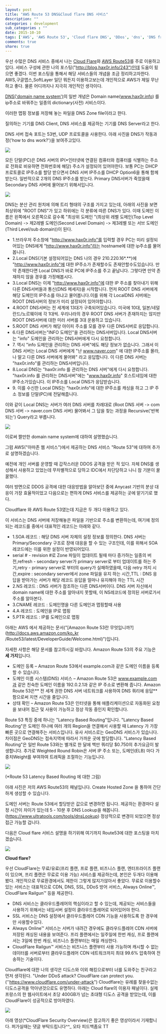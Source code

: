 ```yaml
---
layout: post
title: "AWS Route 53 DNS&Cloud flare DNS 서비스"
description: ""
categories : development
sub_categories : ""
date: 2015-10-10
tags: ['AWS', 'AWS Route 53', 'Cloud flare DNS', 'DDos', 'dns', 'DNS free', '디도스', '라우트', '레일건', '무려', '분산처리', '설명', '소개', '아마존', '앱', '웹서비스']
comments: true
share: true
---
```


우선 수많은 DNS 서비스 중에서 나는 [Cloud Flare](https://www.cloudflare.com/)와 [AWS
Route53](https://aws.amazon.com/ko/route53/)를 주로 이용하고있다. 서비스 구성에 관한 나의
포스팅("http://blog.hax0r.info/243")인데 도움이 됬으면 좋겠다. 이번 포스팅을 통해서 해당 서비스들의 개념을 조금
정리하고자한다. AWS,구글앱스,SoftLayer 일단 뭐든지 이용하고보는데 개인적으로 AWS가 제일 무난하고 좋다. 물론 어디까지나 지극히
개인적인 생각이다.

  

[DNS('domain name system')](https://en.wikipedia.org/wiki/Domain_Name_System)의
일반 개념은 Domain name(www.hax0r.info) 를 ip주소로 바꿔주는 일종의 dictionary(사전) 서비스이다.

이러한 맵핑 정보를 저장해 놓는 파일을 DNS Zone file이라고 한다.

질의하는 기기를 DNS Client, DNS 서비스를 제공하는 기기를 DNS Server라고 한다.

DNS 서버 접속 포트는 53번, UDP 프로토콜을 사용한다. 아래 사진을 DNS가 작동과정('how to dns work?')을
보여주고있다.

  

  

  

![](/assets/images/posts/231/2338AB4B5619045D1BBD66.JPEG)

  

  

  

모든 단말(PC)은 DNS 서버의 IP(*인터넷에 연결된 컴퓨터와 컴퓨터를 식별하는 주소로 전화로 비유하면 전화번호에 해당) 주소가 설정되어
있어야한다. 보통 PC는 DHCP 프로토콜로 IP주소를 할당 받으면서 DNS 서버 IP주소를 DHCP Option6을 통해 함께 받는다.
일반적으로 2개의 DNS IP주소를 받는다. Primary DNS서버가 죽었을때 Secondary DNS 서버에 물어보기 위해서입니다.

  

  

  

![](/assets/images/posts/231/263BD74B5619076A2A4AF8.JPEG)

  

  

  

DNS는 분산 관리 원치에 의해 트리 형태의 구조를 가지고 있는데, 아래의 사진을 보면 최상위에 "ROOT DNS"가 있고 하위에는 각
분류에 따른 DNS가 있다. 이때 도메인 이름은 왼쪽에서 오른쪽으로 갈수록 "최상위 도메인 "(최상위 레벨 도메인(Top Level
Domain) -> 제2레벨 도메인(Second Level Domain) -> 제3레벨 또는 서브 도메인(Third Level/sub
domain))이 된다.

  

  

  * 1.브라우저 주소창에 "http://www.hax0r.info"를 입력할 경우 PC는 미리 설정되어있는 DNS에게 "http://www.hax0r.info"라는 hostname에 대한 ip주소를 물어봅니다.
  * 2.Local DNS(기본 설정되어있는 DNS 나의 경우 210.220.16*.**)에 "http://www.hax0r.info"에 대한 IP주소가 존재할수도 존재안할수도있습니다. 만약 존재한다면 Local DNS가 바로 PC에 IP주소를 주고 끝납니다. 그렇다면 만약 존재하지 않을 경우를 가정해봅시다.
  * 3.Local DNS는 이제 "http://www.hax0r.info"에 대한 IP 주소를 찾아내기 위해 다른 DNS서버들과 통신(DNS 메세지)을 시작합니다. 먼저 ROOT DNS 서버에게 해당 도메인의 IP주소를 아냐고 물어봅니다.이를 위해 각 LocalDNS 서버에는 ROOT DNS서버의 정보가 미리 설정되어 있어야합니다.
  * 4.ROOT DNS서버는 전 세계에 13대가 구축되어있습니다. 미국에 10대, 일본/네덜란드/노르웨이에 각 1대씩. 우리나라의 경우 ROOT DNS 서버가 존재하지는 않지만 ROOT DNS서버에 대한 미러 서버를 3대 운용하고 있습니다.
  * 5.ROOT DNS 서버가 해당 아이피 주소를 모를 경우 다른 DNS서버로 응답합니다.
  * 6.다른 DNS서버는"INFO 도메인"을 관리하는 DNS서버입니다. Local DNS서버는 "info" 도메인을 관리하는 DNS서버에게 다시 요청합니다.
  * 7\. 역시 "info 도메인을 관리하는 DNS 서버"에도 해당 정보가 없습니다. 그래서 이 DNS 서버는 Local DNS 서버에게 "난 www.naver.com" 에 대한 IP주소를 몰라, 나 말고 다른 DNS 서버에게 물어봐" 라고 응답합니다. 이 다른 DNS 서버는 "hax0r.info"를 관리하는 DNS서버입니다.
  * 8.Local DNS는 "hax0r.info 를 관리하는 DNS 서버"에게 다시 요청합니다. "hax0r.info 를 관리하는 DNS서버"에는 "www.hax0r.info" 호스트네임에 대한 IP주소가있습니다. 이 IP주소를 Local DNS가 응답받습니다.
  * 9\. 이를 수신한 Local DNS는 "hax0r.info"에 대한 IP주소를 캐싱을 하고 그 IP 주소 정보를 단말(PC)에 전달해줍니다.

  

  

이와 같이 Local DNS는 서버가 여러 DNS 서버를 차례대로 (Root DNS 서버 -> com DNS 서버 -> naver.com
DNS 서버) 물어봐서 그 답을 찾는 과정을 Recursive('반복되는') Query라고 부릅니다.

  

  

  

  

![](/assets/images/posts/231/26780A3A561905AC1485F0.PNG)

  

  

  

이로써 짤만한 domain name system에 대하여 설명했습니다.

그럼 AWS("아마존 웹 서비스")에서 제공하는 DNS 서비스 "Route 53"에 대하여 추가로 설명하겠습니다.

  

예전에 개인 서버를 운영할 때 갑작스러운 DDOS 공격을 받은 적 있다. 자체 DNS를 생성해서 사용하고 있었는데 무차별적으로 당하고
IDC에서 차단당하고 나니 참 기분이 꿀꿀했다.

여러 방면으로 DDOS 공격에 대한 대응방법을 알아보던 중에 Anycast 기반의 분상 대응이 가장 효율적이었고 다음으로는 편하게 DNS
서비스를 제공하는 곳에 맡기기로 했다.

Cloudflare 와 AWS Route 53였는데 지금은 두 개다 이용하고 있다.

  

이 서비스는 DNS 서버에 저장해놓은 파일을 기반으로 주소를 변환하는데, 여기에 정의되는 레코드를 중에서 대표적인 레코드는 아래와 같다.

  

  * 1.SOA 레코드 : 해당 DNS 서버 자체의 설정 정보를 정의한다. DNS 서버는 Primary/Secondary 구조로 장애 대응을 할 수 있는 구조인데, 이를 위해서 SOA 레코드에는 이를 위한 설정이 반영되어있다.
  * serial # - revision #로 Zone 파일이 업데이트 될때 마다 증가하는 일종의 버전,refresh - secondary server가 primary server로 부터 업데이트를 하는 주기,retry - primary server로 부터의 query가 실패하였을때, 다음 retry 까지 시간,expire : secondary server에서 zone 파일을 유지 하는 시간,TTL : DNS 응답을 받아가는 서버가 해당 레코드 응답을 얼마나 유지해야 하는 TTL 시간
  * 2.NS 레코드 : DNS 서버가 참조하는 다른 DNS서버이다. DNS 서버 자신에서 domain name에 대한 주소를 알아내지 못할때, 이 NS레코드에 정의된 서버로가서 주소를 알아본다.
  * 3.CNAME 레코드 : 도메인명을 다른 도메인과 맵핑할때 사용
  * 4.A 레코드 : 도메인을 IP로 맵핑
  * 5.PTR 레코드 : IP를 도메인으로 맵핑

  

아래는 AWS 에서 제공하는 문서("[Amazon Route 53란 무엇입니까?](http://docs.aws.amazon.com/ko_kr
/Route53/latest/DeveloperGuide/Welcome.html)")입니다.

자세한 사항은 해당 문서를 참고하시길 바랍니다. Amazon Route 53의 주요 기능은 **세 가지**입니다.

  

  * 도메인 등록 – Amazon Route 53에서 example.com과 같은 도메인 이름을 등록할 수 있습니다.
  * 도메인 이름 시스템(DNS) 서비스 – Amazon Route 53은 www.example.com과 같은 친숙한 도메인 이름을 192.0.2.1과 같은 IP 주소로 변환해 줍니다. Amazon Route 53은** 전 세계 권한 DNS 서버 네트워크를 사용하여 DNS 쿼리에 응답**함으로써 지연 시간을 줄입니다.
  * 상태 확인 – Amazon Route 53은 인터넷을 통해 애플리케이션으로 자동화된 요청을 보내어 접근 및 사용이 가능하고 정상 작동 중인지 확인합니다.

  

Route 53 특징 중에 하나는 "Latency Based Routing"입니다. "Latency Based Routing"은 도메인
하나에 여러 개의 Region을 연결해서 사용할 때 Latency 가 가장 빠른 곳으로 연결해주는 서비스입니다. 유사 서비스로는 GeoDNS
서비스가 있습니다. 차이점은 GeoDNS는 접속지역에 따라서 가까운 곳에 할당합니다. "Latency Based Routing"은 일반
Route 53와는 별개로 한 달에 백만 쿼리당 $0.750의 추가요금이 발생합니다. 추가로 Weighted Round Robin은 서버
IP 주소 또는, 도메인(ELB) 마다 가중치Weight를 부여하여 트래픽을 조절하는 기능입니다.

  

  

![](/assets/images/posts/231/256E784456191E7029BC8F.PNG)

  

(*Route 53 Latency Based Routing 에 대한 그림)

  

아래 사진은 저의 AWS Route53의 패널입니다. Create Hosted Zone 을 통하여 간단하게 생성할 수 있습니다.

도메인 서버는 Route 53에서 할당받은 값으로 변경하면 됩니다. 제공하는 환경마다 설정 시간이 차이가 있는데 5 - 10분 후 DNS
Lookup을 해봅니다. (https://www.ultratools.com/tools/dnsLookup) 정상적으로 변경이 되었으면 정상
접근 가능할 겁니다.

  

  

  

다음은 Cloud flare 서비스 설명을 하기위해 여기까지 Route53에 대한 포스팅을 마치겠습니다.

  

![](/assets/images/posts/231/2323AE3E56191B4F1AB4A3.JPEG)

  

**Cloud flare?**

우선 CloudFlare는 무료/유료(프리 플랜, 프로 플랜, 비즈니스 플랜, 엔터프라이즈 플랜이 있으며, 프리 플랜은 무료로 이용 가능)
서비스를 제공하는데, 본인은 두개다 이용해봤다. 개인적으로 무료환경에서도 제한이 그렇게 많지가않아서 좋았다. 무료로 이용할수있는 서비스는
대표적으로 CDN, DNS, SSL, DDoS 방어 서비스, Always Online™, CloudFlare Railgun™ 등을 제공한다.

  

  * DNS 서비스는 클라우드플레어의 핵심이라고 할 수 있는데, 제공되는 서비스들을 사용하기 위해서는 네임서버 설정이 클라우드플레어로 되어있어야 한다.
  * SSL 서비스는 DNS 설정에서 클라우드플레어 CDN 기능을 사용하도록 한 경우에만 사용할수있다.
  * Always Online™ 서비스는 서버가 내려간 경우에도 클라우드플레어 CDN 서버에 저장된 캐싱된 내용을 보여준다. 프리 플랜에서는 일주일에 한번 캐싱, 프로 플랜에서는 3일에 한번 캐싱, 비즈니스 플랜부터는 매일 캐싱한다.
  * CloudFlare Railgun™ 서비스는 비즈니스 플랜부터 사용 가능하며 캐시할 수 없는 데이터를 서버로부터 클라우드플레어 CDN 네트워크까지 최대 99.6% 압축하여 전송하는 기술이다.

  

Cloudflare에 대한 나의 생각은 디도스와 이외 해킹으로부터 너를 도와주는 친구라고 먼저 생각된다. "Under DDoS attack?
CloudFlare can protect you. (''https://www.cloudflare.com/under-attack")
Cloudflare는 유례를 찾을수없는 디도스공격을 막아낸것으로도 유명하다. 아래는 Cloud flare의 이용자 패널이다. 실제 프랑스의
한 웹사이트에서 초당 400GB가 넘는 초대형 디도스 공격을 받았는데, 이를 CloudFlare이 성공적으로 방어하였다.

  

![](/assets/images/posts/231/252A5A4F5619226E24AA01.PNG)

  

  

  

아래 영상(*CloudFlare Security Overview)은 참고하기 좋은 영상이라서 기재합니다. 퍼가실때는 댓글 부탁드립니다^^_
오타 피드백좀요 TT

  

